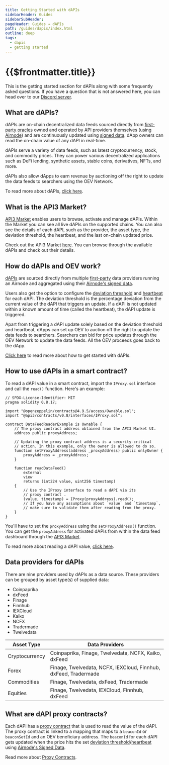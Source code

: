 ```yaml
---
title: Getting Started with dAPIs
sidebarHeader: Guides
sidebarSubHeader:
pageHeader: Guides → dAPIs
path: /guides/dapis/index.html
outline: deep
tags:
  - dapis
  - getting started
---
```


<PageHeader/>

<SearchHighlight/>

<FlexStartTag/>

# {{$frontmatter.title}}

This is the getting started section for dAPIs along with some frequently asked
questions. If you have a question that is not answered here, you can head over
to our [Discord server](https://discord.com/invite/qnRrcfnm5W).

## What are dAPIs?

dAPIs are on-chain decentralized data feeds sourced directly from
[first-party oracles](/explore/airnode/why-first-party-oracles.md) owned and
operated by API providers themselves (using
[Airnode](/reference/airnode/latest/understand/)) and are continuously updated
using [signed data](/reference/airnode/latest/understand/http-gateways.md). dApp
owners can read the on-chain value of any dAPI in real-time.

dAPIs serve a variety of data feeds, such as latest cryptocurrency, stock, and
commodity prices. They can power various decentralized applications such as DeFi
lending, synthetic assets, stable coins, derivatives, NFTs, and more.

dAPIs also allow dApps to earn revenue by auctioning off the right to update the
data feeds to searchers using the OEV Network.

To read more about dAPIs, [click here](/reference/dapis/understand/).

## What is the API3 Market?

[API3 Market](https://market.api3.org/) enables users to browse, activate and
manage dAPIs. Within the Market you can see all live dAPIs on the supported
chains. You can also see the details of each dAPI, such as the provider, the
asset type, the deviation threshold, the heartbeat, and the last on-chain
updated price.

Check out the API3 Market [here](https://market.api3.org/). You can browse
through the available dAPIs and check out their details.

## How do dAPIs and OEV work?

[dAPIs](/reference/dapis/understand/managed.md) are sourced directly from
multiple [first-party](/explore/airnode/why-first-party-oracles.md) data
providers running an Airnode and aggregated using their
[Airnode's signed data](/reference/airnode/latest/understand/http-gateways.md).

Users also get the option to configure the
[deviation threshold](/reference/dapis/understand/deviations.md) and
[heartbeat](/reference/dapis/understand/deviations.md#heartbeat) for each dAPI.
The deviation threshold is the percentage deviation from the current value of
the dAPI that triggers an update. If a dAPI is not updated within a known amount
of time (called the heartbeat), the dAPI update is triggered.

Apart from triggering a dAPI update solely based on the deviation threshold and
heartbeat, dApps can set up OEV to auction off the right to update the data
feeds to searchers. Searchers can bid for price updates through the OEV Network
to update the data feeds. All the OEV proceeds goes back to the dApp.

[Click here](/guides/dapis/subscribing-to-dapis/) to read more about how to get
started with dAPIs.

## How to use dAPIs in a smart contract?

To read a dAPI value in a smart contract, import the `IProxy.sol` interface and
call the `read()` function. Here's an example:

```solidity
// SPDX-License-Identifier: MIT
pragma solidity 0.8.17;

import "@openzeppelin/contracts@4.9.5/access/Ownable.sol";
import "@api3/contracts/v0.8/interfaces/IProxy.sol";

contract DataFeedReaderExample is Ownable {
    // The proxy contract address obtained from the API3 Market UI.
    address public proxyAddress;

    // Updating the proxy contract address is a security-critical
    // action. In this example, only the owner is allowed to do so.
    function setProxyAddress(address _proxyAddress) public onlyOwner {
        proxyAddress = _proxyAddress;
    }

    function readDataFeed()
        external
        view
        returns (int224 value, uint256 timestamp)
    {
        // Use the IProxy interface to read a dAPI via its
        // proxy contract .
        (value, timestamp) = IProxy(proxyAddress).read();
        // If you have any assumptions about `value` and `timestamp`,
        // make sure to validate them after reading from the proxy.
    }
}
```

You'll have to set the `proxyAddress` using the `setProxyAddress()` function.
You can get the `proxyAddress` for activated dAPIs from within the data feed
dashboard through the [API3 Market](https://market.api3.org/).

To read more about reading a dAPI value,
[click here](/guides/dapis/read-a-dapi/).

## Data providers for dAPIs

There are nine providers used by dAPIs as a data source. These providers can be
grouped by asset type(s) of supplied data:

- Coinpaprika
- dxFeed
- Finage
- Finnhub
- IEXCloud
- Kaiko
- NCFX
- Tradermade
- Twelvedata

| Asset Type     | Data Providers                                                  |
| -------------- | --------------------------------------------------------------- |
| Cryptocurrency | Coinpaprika, Finage, Twelvedata, NCFX, Kaiko, dxFeed            |
| Forex          | Finage, Twelvedata, NCFX, IEXCloud, Finnhub, dxFeed, Tradermade |
| Commodities    | Finage, Twelvedata, dxFeed, Tradermade                          |
| Equities       | Finage, Twelvedata, IEXCloud, Finnhub, dxFeed                   |

## What are dAPI proxy contracts?

Each dAPI has a [proxy contract](/reference/dapis/understand/proxy-contracts)
that is used to read the value of the dAPI. The proxy contract is linked to a
mapping that maps to a `beaconId` or `beaconSetId` and an OEV beneficiary
address. The `beaconId` for each dAPI gets updated when the price hits the set
[deviation threshold](/reference/dapis/understand/deviations.md)/[heartbeat](/reference/dapis/understand/deviations.md#heartbeat)
using
[Airnode's Signed Data](/reference/airnode/latest/understand/http-gateways.md).

Read more about
[Proxy Contracts](/reference/dapis/understand/proxy-contracts.md).

<FlexEndTag/>
